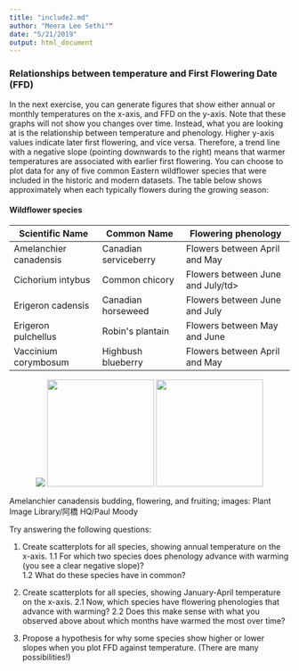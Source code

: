 ```yaml
---
title: "include2.md"
author: "Meera Lee Sethi""
date: "5/21/2019"
output: html_document
---
```


### Relationships between temperature and First Flowering Date (FFD)   
<p>
In the next exercise, you can generate figures that show either annual or monthly temperatures on the x-axis, and FFD on the y-axis. Note that these graphs will not show you changes over time. Instead, what you are looking at is the relationship between temperature and phenology. Higher y-axis values indicate later first flowering, and vice versa. Therefore, a trend line with a negative slope (pointing downwards to the right) means that warmer temperatures are associated with earlier first flowering. You can choose to plot data for any of five common Eastern wildflower species that were included in the historic and modern datasets. The table below shows approximately when each typically flowers during the growing season:    
</p>

<p>
<h4>Wildflower species</h4>
<div class="table-wrapper">
		<table>
        <thead>
            <tr>
                <th>Scientific Name</th>
                <th>Common Name</th>
                <th>Flowering phenology</th>
            </tr>
        </thead>
        <tbody>
            <tr>
                <td>Amelanchier canadensis</td>
                <td>Canadian serviceberry</td>
                <td>Flowers between April and May</td>
            </tr>
            <tr>
                <td>Cichorium intybus</td>
                <td>Common chicory</td>
                <td>Flowers between June and July/td>
            </tr>
            <tr>
                <td>Erigeron cadensis</td>
                <td>Canadian horseweed</td>
                <td>Flowers between June and July</td>
            </tr>
            <tr>
                <td>Erigeron pulchellus</td>
                <td>Robin's plantain</td>
                <td>Flowers between May and June</td>
            </tr>
            <tr>
                <td>Vaccinium corymbosum</td>
                <td>Highbush blueberry</td>
                <td>Flowers between April and May</td>
        </tbody>
        </table>
    </table>
</div>
</p>         

<p align="center">
<img src="http://faculty.washington.edu/lbuckley/wordpress/wp-content/uploads/2019/05/AC_bud.jpg">
<img src="http://faculty.washington.edu/lbuckley/wordpress/wp-content/uploads/2019/05/AC_flower.jpg" height="192">
<img src="http://faculty.washington.edu/lbuckley/wordpress/wp-content/uploads/2019/05/AC_fruit.jpg" height="192">
</p>
<figcaption>Amelanchier canadensis budding, flowering, and fruiting; images: Plant Image Library/阿橋 HQ/Paul Moody</figcaption>      
</p>    

Try answering the following questions:

1. Create scatterplots for all species, showing annual temperature on the x-axis.
    1.1 For which two species does phenology advance with warming (you see a clear negative slope)?   
    1.2 What do these species have in common?     
    
2. Create scatterplots for all species, showing January-April temperature on the x-axis.
    2.1 Now, which species have flowering phenologies that advance with warming?
    2.2 Does this make sense with what you observed above about which months have warmed the most over time?     

3. Propose a hypothesis for why some species show higher or lower slopes when you plot FFD against temperature. (There are many possibilities!)
